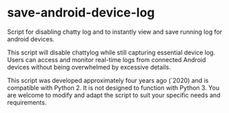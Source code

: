 # save-android-device-log
Script for disabling chatty log and to instantly view and save running log for android devices. 

This script will disable chattylog while still capturing essential device log. Users can access and monitor real-time logs from connected Android devices without being overwhelmed by excessive details.

This script was developed approximately four years ago (`2020) and is compatible with Python 2. It is not designed to function with Python 3. You are welcome to modify and adapt the script to suit your specific needs and requirements.
